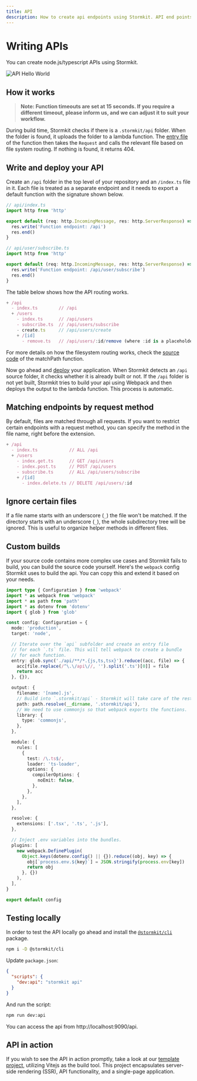 ```yaml
---
title: API
description: How to create api endpoints using Stormkit. API end points will be deployed to aws lambda.
---
```


# Writing APIs

<section>

You can create node.js/typescript APIs using Stormkit.

<div class="img-wrapper">
  <img src="/assets/docs/features/api-hello-world.gif" alt="API Hello World" />
</div>

</section>

## How it works

> **Note: Function timeouts are set at 15 seconds. If you require a different timeout, please inform us, and we can adjust it to suit your workflow.**

<section>

During build time, Stormkit checks if there is a `.stormkit/api` folder. When the folder is found,
it uploads the folder to a lambda function. The <a href="https://github.com/stormkit-io/serverless/blob/main/src/entries/api/server.ts" target="_blank" rel="noopener noreferrer">entry file</a> of the function then takes the `Request` and calls the relevant file based on file system routing. If nothing is found, it returns 404.

</section>

## Write and deploy your API

<section>

Create an `/api` folder in the top level of your repository and an `/index.ts` file in it.
Each file is treated as a separate endpoint and it needs to export a default function
with the signature shown below.

```ts
// api/index.ts
import http from 'http'

export default (req: http.IncomingMessage, res: http.ServerResponse) => {
  res.write('Function endpoint: /api')
  res.end()
}
```

```ts
// api/user/subscribe.ts
import http from 'http'

export default (req: http.IncomingMessage, res: http.ServerResponse) => {
  res.write('Function endpoint: /api/user/subscribe')
  res.end()
}
```

The table below shows how the API routing works.

```ts
+ /api
  - index.ts        // /api
  + /users
    - index.ts      // /api/users
    - subscribe.ts  // /api/users/subscribe
    - create.ts     // /api/users/create
    + /[id]
      - remove.ts   // /api/users/:id/remove (where :id is a placeholder for dynamic values)
```

<p class="mt-4">
<div>
For more details on how the filesystem routing works, check the <a href="https://github.com/stormkit-io/serverless/blob/main/src/utils/filesys.ts#L32" target="_blank" rel="noopener noreferrer">source code</a> of the matchPath function.
</div>
</p>

Now go ahead and [deploy](/docs/deployments) your application. When Stormkit detects an `/api` source folder,
it checks whether it is already built or not. If the `/api` folder is not yet built, Stormkit tries to build
your api using Webpack and then deploys the output to the lambda function. This process is automatic.

</section>

## Matching endpoints by request method

<section>

By default, files are matched through all requests. If you want to restrict certain endpoints with a request method, you can specify the method in the file name, right before the extension.

```ts
+ /api
  - index.ts            // ALL /api
  + /users
    - index.get.ts      // GET /api/users
    - index.post.ts     // POST /api/users
    - subscribe.ts      // ALL /api/users/subscribe
    + /[id]
      - index.delete.ts // DELETE /api/users/:id
```

</section>

## Ignore certain files

If a file name starts with an underscore (`_`) the file won't be matched. If the directory starts
with an underscore (`_`), the whole subdirectory tree will be ignored. This is useful to organize
helper methods in different files.

## Custom builds

<section>

If your source code contains more complex use cases and Stormkit fails to build, you can build the source code
yourself. Here's the `webpack` config Stormkit uses to build the api. You can copy this and extend it based on
your needs.

```ts
import type { Configuration } from 'webpack'
import * as webpack from 'webpack'
import * as path from 'path'
import * as dotenv from 'dotenv'
import { glob } from 'glob'

const config: Configuration = {
  mode: 'production',
  target: 'node',

  // Iterate over the `api` subfolder and create an entry file
  // for each `.ts` file. This will tell webpack to create a bundle
  // for each function.
  entry: glob.sync('./api/**/*.{js,ts,tsx}').reduce((acc, file) => {
    acc[file.replace(/^\.\/api\//, '').split('.ts')[0]] = file
    return acc
  }, {}),

  output: {
    filename: '[name].js',
    // Build into `.stormkit/api` - Stormkit will take care of the rest.
    path: path.resolve(__dirname, '.stormkit/api'),
    // We need to use commonjs so that webpack exports the functions.
    library: {
      type: 'commonjs',
    },
  },

  module: {
    rules: [
      {
        test: /\.ts$/,
        loader: 'ts-loader',
        options: {
          compilerOptions: {
            noEmit: false,
          },
        },
      },
    ],
  },

  resolve: {
    extensions: ['.tsx', '.ts', '.js'],
  },

  // Inject .env variables into the bundles.
  plugins: [
    new webpack.DefinePlugin(
      Object.keys(dotenv.config() || {}).reduce((obj, key) => {
        obj[`process.env.${key}`] = JSON.stringify(process.env[key])
        return obj
      }, {})
    ),
  ],
}

export default config
```

</section>

## Testing locally

<section>

In order to test the API locally go ahead and install the [`@stormkit/cli`](https://www.github.com/stormkit-io/stormkit-cli) package.

```bash
npm i -D @stormkit/cli
```

Update `package.json`:

```json
{
  "scripts": {
    "dev:api": "stormkit api"
  }
}
```

And run the script:

```bash
npm run dev:api
```

You can access the api from http://localhost:9090/api.

</section>

## API in action

If you wish to see the API in action promptly, take a look at our [template project](https://github.com/stormkit-io/monorepo-template-react), utilizing Vitejs as the build tool. This project encapsulates server-side rendering (SSR), API functionality, and a single-page application.
